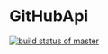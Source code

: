 # GitHubApi
[![build status of master](https://travis-ci.org/Tc-blip/GitHubApi.svg?branch=master)](https://travis-ci.org/Tc-blip/GitHubApi)
